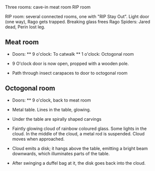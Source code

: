 Three rooms:  cave-in
              meat room
              RIP room


RIP room:  several connected rooms, one with "RIP Stay Out".
           Light door (one way), Rago gets trapped.
           Breaking glass frees Rago
           Spiders: Jared dead, Perin lost leg.


## Meat room

* Doors:
**  9 o'clock: To catwalk
**  1 o'clock: Octogonal room

* 9 O'clock door is now open, propped with a wooden pole.
* Path through insect carapaces to door to octogonal room


## Octogonal room

* Doors:
**  9 o'clock, back to meat room

* Metal table. Lines in the table, glowing.
* Under the table are spirally shaped carvings
* Faintly glowing cloud of rainbow coloured glass. Some lights in the
  cloud. In the middle of the cloud, a metal rod is suspended.
  Cloud moves when approached.
* Cloud emits a disk; it hangs above the table, emitting a bright
  beam downwards, which illuminates parts of the table.
* After swinging a duffel bag at it, the disk goes back into the cloud.
